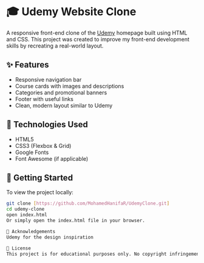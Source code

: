 # 🎓 Udemy Website Clone

A responsive front-end clone of the [Udemy](https://www.udemy.com) homepage built using HTML and CSS. This project was created to improve my front-end development skills by recreating a real-world layout.


## ✨ Features

- Responsive navigation bar
- Course cards with images and descriptions
- Categories and promotional banners
- Footer with useful links
- Clean, modern layout similar to Udemy

## 🔧 Technologies Used

- HTML5
- CSS3 (Flexbox & Grid)
- Google Fonts
- Font Awesome (if applicable)

## 🚀 Getting Started

To view the project locally:

```bash
git clone [https://github.com/MohamedHanifaR/UdemyClone.git]
cd udemy-clone
open index.html
Or simply open the index.html file in your browser.

🙌 Acknowledgements
Udemy for the design inspiration

📄 License
This project is for educational purposes only. No copyright infringement intended.
